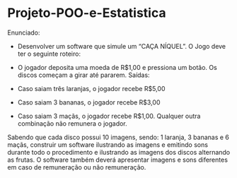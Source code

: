 # Projeto-POO-e-Estatistica

Enunciado: 
- Desenvolver um software que simule um “CAÇA NÍQUEL”.
O Jogo deve ter o seguinte roteiro:

- O jogador deposita uma moeda de R$1,00 e pressiona um botão. Os discos começam a girar até pararem.
Saídas: 
- Caso saiam três laranjas, o jogador recebe R$5,00 
- Caso saiam 3 bananas, o jogador recebe R$3,00
- Caso saiam 3 maçãs, o jogador recebe R$1,00.
	Qualquer outra combinação não remunera o jogador.

Sabendo que cada disco possui 10 imagens, sendo: 1 laranja, 3 bananas e 6 maçãs, construir um software ilustrando as imagens e emitindo sons durante todo o procedimento e ilustrando as imagens dos discos alternando as frutas.
O software também deverá apresentar imagens e sons diferentes em caso de remuneração ou não remuneração.
